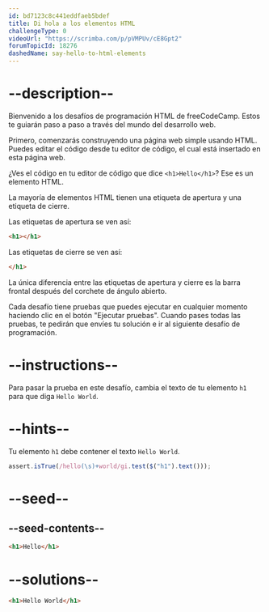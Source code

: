 ```yaml
---
id: bd7123c8c441eddfaeb5bdef
title: Di hola a los elementos HTML
challengeType: 0
videoUrl: "https://scrimba.com/p/pVMPUv/cE8Gpt2"
forumTopicId: 18276
dashedName: say-hello-to-html-elements
---
```


# --description--

Bienvenido a los desafíos de programación HTML de freeCodeCamp. Estos te guiarán paso a paso a través del mundo del desarrollo web.

Primero, comenzarás construyendo una página web simple usando HTML. Puedes editar el código desde tu editor de código, el cual está insertado en esta página web.

¿Ves el código en tu editor de código que dice `<h1>Hello</h1>`? Ese es un elemento HTML.

La mayoría de elementos HTML tienen una etiqueta de apertura y una etiqueta de cierre.

Las etiquetas de apertura se ven así:

```html
<h1></h1>
```

Las etiquetas de cierre se ven así:

```html
</h1>
```

La única diferencia entre las etiquetas de apertura y cierre es la barra frontal después del corchete de ángulo abierto.

Cada desafío tiene pruebas que puedes ejecutar en cualquier momento haciendo clic en el botón "Ejecutar pruebas". Cuando pases todas las pruebas, te pedirán que envíes tu solución e ir al siguiente desafío de programación.

# --instructions--

Para pasar la prueba en este desafío, cambia el texto de tu elemento `h1` para que diga `Hello World`.

# --hints--

Tu elemento `h1` debe contener el texto `Hello World`.

```js
assert.isTrue(/hello(\s)+world/gi.test($("h1").text()));
```

# --seed--

## --seed-contents--

```html
<h1>Hello</h1>
```

# --solutions--

```html
<h1>Hello World</h1>
```
